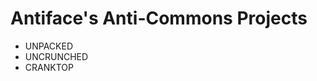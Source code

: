 Antiface's Anti-Commons Projects
================================
* UNPACKED
* UNCRUNCHED
* CRANKTOP
